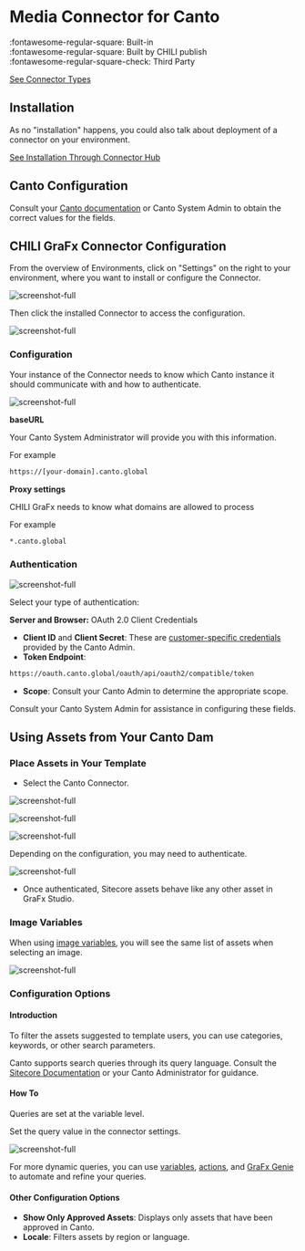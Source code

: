 # Media Connector for Canto

:fontawesome-regular-square: Built-in  
:fontawesome-regular-square: Built by CHILI publish  
:fontawesome-regular-square-check: Third Party

[See Connector Types](/GraFx-Studio/concepts/connectors/#types-of-connectors)

## Installation

As no "installation" happens, you could also talk about deployment of a connector on your environment.

[See Installation Through Connector Hub](/GraFx-Studio/guides/connector-hub/)

## Canto Configuration 

Consult your [Canto documentation](https://support.canto.com/hc/en-us/articles/23002535539601-Generating-API-Keys) or Canto System Admin to obtain the correct values for the fields.

## CHILI GraFx Connector Configuration 

From the overview of Environments, click on "Settings" on the right to your environment, where you want to install or configure the Connector.

![screenshot-full](sch13.jpg)

Then click the installed Connector to access the configuration.

![screenshot-full](sch12.png)

### Configuration

Your instance of the Connector needs to know which Canto instance it should communicate with and how to authenticate.

![screenshot-full](sch01.png)

**baseURL**

Your Canto System Administrator will provide you with this information.

For example

```html
https://[your-domain].canto.global
```

**Proxy settings**

CHILI GraFx needs to know what domains are allowed to process

For example

```html
*.canto.global
```

### Authentication

![screenshot-full](sch02.png)

Select your type of authentication:

**Server and Browser:** OAuth 2.0 Client Credentials

- **Client ID** and **Client Secret**: These are [customer-specific credentials](https://support.canto.com/hc/en-us/articles/23002535539601-Generating-API-Keys#How-to-generate-API-keys) provided by the Canto Admin.
- **Token Endpoint**:  
```html
https://oauth.canto.global/oauth/api/oauth2/compatible/token
```

- **Scope**: Consult your Canto Admin to determine the appropriate scope.

Consult your Canto System Admin for assistance in configuring these fields.

## Using Assets from Your Canto Dam

### Place Assets in Your Template

- Select the Canto Connector.

![screenshot-full](sch07.png)

![screenshot-full](sch08.png)

![screenshot-full](sch09.png)

Depending on the configuration, you may need to authenticate.

![screenshot-full](sch10.png)

- Once authenticated, Sitecore assets behave like any other asset in GraFx Studio.

### Image Variables

When using [image variables](/GraFx-Studio/guides/template-variables/assign/#assign-template-variable-to-image-frame), you will see the same list of assets when selecting an image.

![screenshot-full](var01.png)

### Configuration Options

#### Introduction

To filter the assets suggested to template users, you can use categories, keywords, or other search parameters.

Canto supports search queries through its query language. Consult the [Sitecore Documentation](https://doc.sitecore.com/ch/en/developers/cloud-dev/generic-properties.html) or your Canto Administrator for guidance.

#### How To

Queries are set at the variable level.

Set the query value in the connector settings.

![screenshot-full](var02.png)

For more dynamic queries, you can use [variables](/GraFx-Studio/concepts/variables/), [actions](/GraFx-Studio/concepts/actions/), and [GraFx Genie](/GraFx-Studio/concepts/grafx-genie/) to automate and refine your queries.

#### Other Configuration Options

- **Show Only Approved Assets**: Displays only assets that have been approved in Canto.
- **Locale**: Filters assets by region or language.